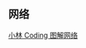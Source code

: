 ## 网络

[小林 Coding 图解网络](https://mp.weixin.qq.com/mp/appmsgalbum?action=getalbum&album_id=1337204681134751744&__biz=MzUxODAzNDg4NQ==#wechat_redirect)
